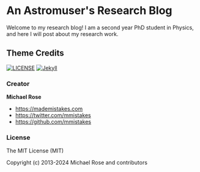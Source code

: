 # An Astromuser's Research Blog

Welcome to my research blog! I am a second year PhD student in Physics, and here I will post about my research work.



## Theme Credits
[![LICENSE](https://img.shields.io/badge/license-MIT-lightgrey.svg)](https://raw.githubusercontent.com/mmistakes/minimal-mistakes/master/LICENSE)
[![Jekyll](https://img.shields.io/badge/jekyll-%3E%3D%203.7-blue.svg)](https://jekyllrb.com/)
### Creator
**Michael Rose**

- <https://mademistakes.com>
- <https://twitter.com/mmistakes>
- <https://github.com/mmistakes>

### License

The MIT License (MIT)

Copyright (c) 2013-2024 Michael Rose and contributors

